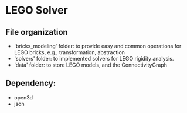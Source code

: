 LEGO Solver
============

## File organization
- 'bricks_modeling' folder: to provide easy and common operations for LEGO bricks, e.g., transformation, abstraction
- 'solvers' folder: to implemented solvers for LEGO rigidity analysis.
- 'data' folder: to store LEGO models, and the ConnectivityGraph

## Dependency:
- open3d
- json
